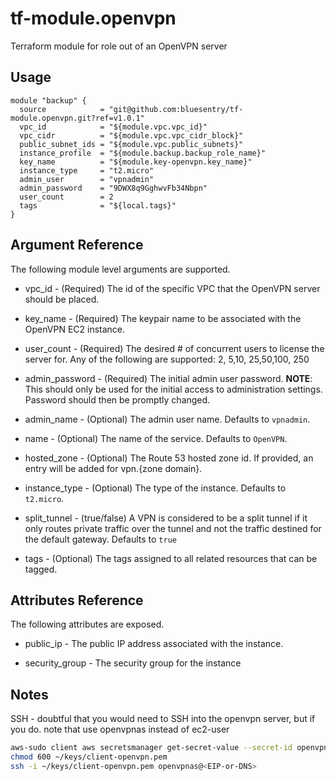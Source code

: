 # tf-module.openvpn
Terraform module for role out of an OpenVPN server

## Usage
```hcl-terraform
module "backup" {
  source            = "git@github.com:bluesentry/tf-module.openvpn.git?ref=v1.0.1"
  vpc_id            = "${module.vpc.vpc_id}"
  vpc_cidr          = "${module.vpc.vpc_cidr_block}"
  public_subnet_ids = "${module.vpc.public_subnets}"
  instance_profile  = "${module.backup.backup_role_name}"
  key_name          = "${module.key-openvpn.key_name}"
  instance_type     = "t2.micro"
  admin_user        = "vpnadmin"
  admin_password    = "9DWX8q9GghwvFb34Nbpn"
  user_count        = 2
  tags              = "${local.tags}"
}
```


## Argument Reference
The following module level arguments are supported.

* vpc_id - (Required) The id of the specific VPC that the OpenVPN server should be placed.

* key_name - (Required) The keypair name to be associated with the OpenVPN EC2 instance.
 
* user_count - (Required) The desired # of concurrent users to license the server for.  Any of the following are supported: 2, 5,10, 25,50,100, 250

* admin_password - (Required) The initial admin user password.  **NOTE**: This should only be used for the initial access to administration settings.  Password should then be promptly changed.

* admin_name - (Optional) The admin user name.  Defaults to `vpnadmin`.

* name - (Optional) The name of the service.  Defaults to `OpenVPN`.

* hosted_zone - (Optional) The Route 53 hosted zone id.  If provided, an entry will be added for vpn.{zone domain}.

* instance_type - (Optional) The type of the instance.  Defaults to `t2.micro`.

* split_tunnel - (true/false) A VPN is considered to be a split tunnel if it only routes private traffic over the tunnel and not the traffic destined for the default gateway.  Defaults to `true`

* tags - (Optional) The tags assigned to all related resources that can be tagged.


## Attributes Reference
The following attributes are exposed.

* public_ip - The public IP address associated with the instance.

* security_group - The security group for the instance


## Notes

SSH - doubtful that you would need to SSH into the openvpn server, but if you do. note that use openvpnas instead of ec2-user

```bash
aws-sudo client aws secretsmanager get-secret-value --secret-id openvpn.pem | jq -r '.SecretString' > ~/keys/client-openvpn.pem
chmod 600 ~/keys/client-openvpn.pem
ssh -i ~/keys/client-openvpn.pem openvpnas@<EIP-or-DNS>
```

